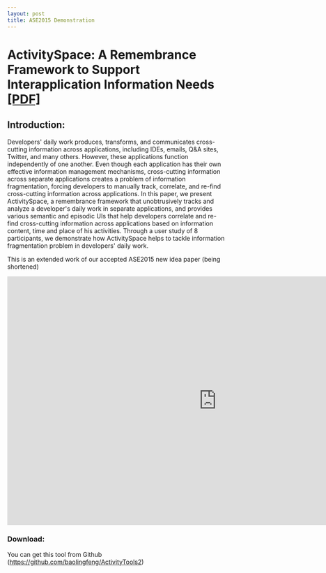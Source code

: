 ```yaml
---
layout: post
title: ASE2015 Demonstration 
---
```


# ActivitySpace: A Remembrance Framework to Support Interapplication Information Needs <a href="{{ site.baseurl }}/assets/ASE2015Demo.pdf">[PDF]</a>

## Introduction:
Developers' daily work produces, transforms, and communicates cross-cutting information across applications, including IDEs, emails, Q\&A sites, Twitter, and many others. However, these applications function independently of one another. Even though each application has their own effective information management mechanisms, cross-cutting information across separate applications creates a problem of information fragmentation, forcing developers to manually track, correlate, and re-find cross-cutting information across applications. In this paper, we present ActivitySpace, a remembrance framework that unobtrusively tracks and analyze a developer's daily work in separate applications, and provides various semantic and episodic UIs that help developers correlate and re-find cross-cutting information across applications based on information content, time and place of his activities.
Through a user study of 8 participants, we demonstrate how ActivitySpace helps to tackle information fragmentation problem in developers' daily work.

This is an extended work of our accepted ASE2015 new idea paper (being shortened)

<iframe width="960" height="570" src="https://www.youtube.com/embed/L6LEKihJp_s" frameborder="0" allowfullscreen></iframe>

### Download:
You can get this tool from Github (https://github.com/baolingfeng/ActivityTools2)